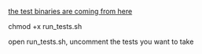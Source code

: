 [the test binaries are coming from here](https://github.com/leowz)

chmod +x run_tests.sh

open run_tests.sh, uncomment the tests you want to take
